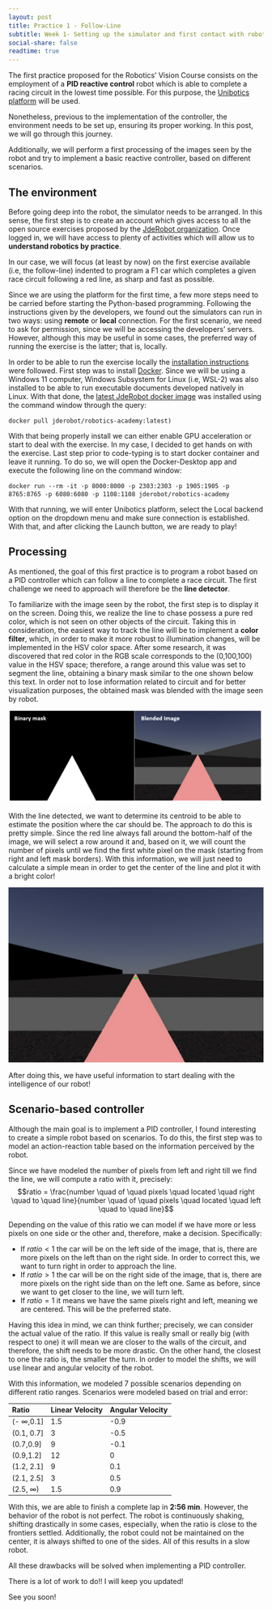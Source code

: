 ```yaml
---
layout: post
title: Practice 1 - Follow-Line
subtitle: Week 1- Setting up the simulator and first contact with robotics
social-share: false
readtime: true
---
```


The first practice proposed for the Robotics’ Vision Course consists on the employment of a **PID reactive control** robot which is able to complete a racing circuit in the lowest time possible. For this purpose, the [Unibotics platform]( https://unibotics.org/)  will be used. 

Nonetheless, previous to the implementation of the controller, the environment needs to be set up, ensuring its proper working. In this post, we will go through this journey.

Additionally, we will perform a first processing of the images seen by the robot and try to implement a basic reactive controller, based on different scenarios. 

## The environment
Before going deep into the robot, the simulator needs to be arranged. In this sense, the first step is to create an account which gives access to all the open source exercises proposed by the [JdeRobot organization](https://jderobot.github.io/). Once logged in, we will have access to plenty of activities which will allow us to **understand robotics by practice**.

In our case, we will focus (at least by now) on the first exercise available (i.e, the follow-line) indented to program a F1 car which completes a given race circuit following a red line, as sharp and fast as possible. 

Since we are using the platform for the first time, a few more steps need to be carried before starting the Python-based programming. Following the instructions given by the developers, we found out the simulators can run in two ways: using **remote** or **local** connection.  For the first scenario, we need to ask for permission, since we will be accessing the developers’ servers. However, although this may be useful in some cases, the preferred way of running the exercise is the latter; that is, locally.

In order to be able to run the exercise locally the [installation instructions]( https://unibotics.org/academy/exercise/follow_line/) were followed. First step was to install [Docker](https://docs.docker.com/get-docker/). Since we will be using a Windows 11 computer, Windows Subsystem for Linux (i.e, WSL-2) was also installed to be able to run executable documents developed natively in Linux. With that done, the [latest JdeRobot docker image]( https://hub.docker.com/u/jderobot/) was installed using the command window through the query:
~~~
docker pull jderobot/robotics-academy:latest)
~~~
With that being properly install we can either enable GPU acceleration or start to deal with the exercise. In my case, I decided to get hands on with the exercise.
Last step prior to code-typing is to start docker container and leave it running. To do so, we will open the Docker-Desktop app and execute the following line on the command window:
~~~
docker run --rm -it -p 8000:8000 -p 2303:2303 -p 1905:1905 -p 8765:8765 -p 6080:6080 -p 1108:1108 jderobot/robotics-academy
~~~
With that running, we will enter Unibotics platform, select the Local backend option on the dropdown menu and make sure connection is established. With that, and after clicking the Launch button, we are ready to play!

## Processing 

As mentioned, the goal of this first practice is to program a robot based on a PID controller which can follow a line to complete a race circuit. The first challenge we need to approach will therefore be the **line detector**.

To familiarize with the image seen by the robot, the first step is to display it on the screen. Doing this, we realize the line to chase possess a pure red color, which is not seen on other objects of the circuit. Taking this in consideration, the easiest way to track the line will be to implement a **color filter**, which, in order to make it more robust to illumination changes, will be implemented in the HSV color space. After some research, it was discovered that red color in the RGB scale corresponds to the (0,100,100) value in the HSV space; therefore, a range around this value was set to segment the line, obtaining a binary mask similar to the one shown below this text. In order not to lose information related to circuit and for better visualization purposes, the obtained mask was blended with the image seen by robot.

![Line Detection](https://github.com/brodgon/brodgon.github.io/blob/master/docs/fig%20.png?raw=true)

With the line detected, we want to determine its centroid to be able to estimate the position where the car should be. The approach to do this is pretty simple. Since the red line always fall around the bottom-half of the image, we will select a row around it and, based on it, we will count the number of pixels until we find the first white pixel on the mask (starting from right and left mask borders). With this information, we will just need to calculate a simple mean in order to get the center of the line and plot it with a bright color!

![Centroid](https://github.com/brodgon/brodgon.github.io/blob/master/docs/centroid.png?raw=true)

After doing this, we have useful information to start dealing with the intelligence of our robot!

## Scenario-based controller
Although the main goal is to implement a PID controller, I found interesting to create a simple robot based on scenarios. To do this, the first step was to model an action-reaction table based on the information perceived by the robot.

Since we have modeled the number of pixels from left and right till we find the line, we will compute a ratio with it, precisely:
$$ratio = \frac{number \quad of \quad pixels \quad located \quad right \quad to \quad line}{number \quad of \quad pixels \quad located \quad left \quad to \quad line}$$

Depending on the value of this ratio we can model if we have more or less pixels on one side or the other and, therefore, make a decision. Specifically:
- If $ratio < 1$ the car will be on the left side of the image, that is, there are more pixels on the left than on the right side. In order to correct this, we want to turn right in order to approach the line.
- If $ratio > 1$ the car will be on the right side of the image, that is, there are more pixels on the right side than on the left one. Same as before, since we want to get closer to the line, we will turn left.
- If $ratio=1$ it means we have the same pixels right and left, meaning we are centered. This will be the preferred state.


Having this idea in mind, we can think further; precisely, we can consider the actual value of the ratio. If this value is really small or really big (with respect to one) it will mean we are closer to the walls of the circuit, and therefore, the shift needs to be more drastic. On the other hand, the closest to one the ratio is, the smaller the turn. In order to model the shifts, we will use linear and angular velocity of the robot. 

With this information, we modeled 7 possible scenarios depending on different ratio ranges. Scenarios were modeled based on trial and error:

| Ratio | Linear Velocity | Angular Velocity |
| :------ |:--- | :--- |
| (- $\infty$,0.1] | 1.5 | -0.9 |
| (0.1, 0.7] |3 | -0.5|
| (0.7,0.9] | 9 | -0.1 |
| (0.9,1.2] | 12 | 0 | 
| (1.2, 2.1] | 9 | 0.1 |
| (2.1, 2.5] | 3 | 0.5 |
| (2.5, $\infty$) | 1.5 | 0.9 | 

With this, we are able to finish a complete lap in **2:56 min**. However, the behavior of the robot is not perfect. The robot is continuously shaking, shifting drastically in some cases, especially, when the ratio is close to the frontiers settled. Additionally, the robot could not be maintained on the center, it is always shifted to one of the sides. All of this results in a slow robot.

All these drawbacks will be solved when implementing a PID controller. 

There is a lot of work to do!! I will keep you updated! 

See you soon!
